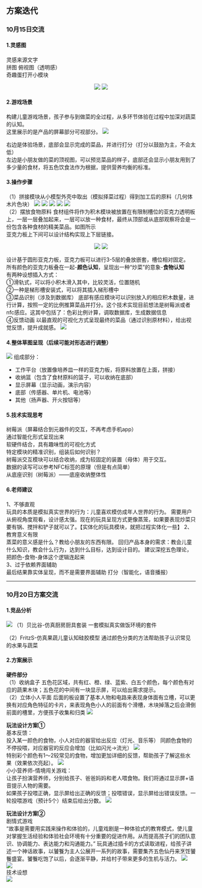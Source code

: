 ## 方案迭代
### 10月15日交流
#### 1.灵感图
灵感来源文字  
拼图 俯视图（透明感）  
奇趣蛋打开小模块  
<div align=center>
<img src="https://raw.githubusercontent.com/jkc913/docsity/img/20221027213817.png"/>  
<img src="https://cdn.jsdelivr.net/gh/shishang00/picstore@main/img/image (1).png"/>
<div align=left>

#### 2.游戏场景
构建儿童游戏场景，孩子参与到做菜的全过程，从多环节体验在过程中加深对蔬菜的认知。  
这里展示的是产品的屏幕部分可视部分。
<img src="https://raw.githubusercontent.com/shishang00/picstore/main/img/image (2).png"/>

右边是体验场景，底部会显示完成的菜品，并进行打分（打分以鼓励为主，不会太低）  
左边是小朋友做的菜的顶视图，可以预览菜品的样子，底部还会显示小朋友用到了多少量的食材，将五色饮食法作为根据，提供营养均衡的标准。  
#### 3.操作步骤
（1）拼接模块从小模型外壳中取出（模拟择菜过程）得到加工后的原料（几何体木片色块）
<img src="https://raw.githubusercontent.com/shishang00/picstore/main/img/20221027221724.png"/>
<img src="https://raw.githubusercontent.com/shishang00/picstore/main/img/20221027221813.png"/>
<img src="https://raw.githubusercontent.com/shishang00/picstore/main/img/20221027221826.png"/>
<img src="https://raw.githubusercontent.com/shishang00/picstore/main/img/20221027221838.png"/>
<img src="https://raw.githubusercontent.com/shishang00/picstore/main/img/20221027221851.png"/>  
（2）摆放食物原料
食材组件将作为积木模块被放置在有限制槽位的亚克力透明板上，一层一层叠加起来，一层可以放一种食材，最终从顶部或从底部观察将会是一份包含各种食材的精美菜品。如图所示  
亚克力板上下间可以设计结构实现上下层链接。
<div align=center>
<img src="https://cdn.jsdelivr.net/gh/shishang00/picstore@main/img/c06c7bfd72bbcecdc6af9d0be6082f6.jpg"/>  
<img src="https://cdn.jsdelivr.net/gh/shishang00/picstore@main/img/image.png"/>  
<div align=left>

设计基于圆形亚克力板，亚克力板可以进行3-5层的叠放嵌套，槽位相对固定。  
所有颜色的亚克力板叠在一起-**颜色认知**，呈现出一种“炒菜”的意象-**食物认知**  
有两种设想插入方式：  
①滑轨式，可以将小积木滑入其中，比较灵活，位置随机  
②一种是梯形槽安装式，可以将其插入梯形槽中  
③菜品识别（涉及到数据库）
底部有感应模块可以识别放入的相应积木数量，进行计算，按照一定的比例推算菜品并打分。这个技术实现目前想法是树莓派或者nfc感应。这其中包括了：色彩比例计算，调取数据库，生成数据信息  
④反馈动画
以最直观的可视化方式呈现最终的菜品（通过识别原材料），给出视觉反馈，提升成就感。
<img src="https://cdn.jsdelivr.net/gh/shishang00/picstore@main/img/6a55eafd8ad3f664a9d832c919f9544.jpg"/>  

#### 4.整体草图呈现（后续可能对形态进行调整）
<img src="https://cdn.jsdelivr.net/gh/shishang00/picstore@main/img/IMG_0893.JPG"/>
组成部分：  

* 工作平台（放置像培养皿一样的亚克力板，将原料放置在上面，拼接）
* 收纳篮（包含了食材原料的篮子，可以收纳在底部）
* 显示屏幕（显示动画，演示内容）
* 底部（传感器、单片机、电池等）
* 其他（扬声器、开火按钮等）

#### 5.技术实现思考
树莓派（屏幕结合到元器件的交互，不再考虑手机app）  
通过智能化形式呈现出来  
软硬件结合，具有趣味性的可视化方式  
特定模块的精准识别，组装后如何识别？  
树莓派交互模块可以结合收纳，成为较固定的装置（母体）用于交互。  
数据的读写可以参考NFC标签的原理（但是有点简单）  
从底座识别（树莓派）——底座收纳整体性  

#### 6.老师建议
1、不够直观  
玩具的本质是模拟真实世界的行为：儿童喜欢模仿成年人世界的行为。
需要用户从俯视角度观看，设计感太强。现在的玩具呈现方式更像蒸笼，如果要表现炒菜只要有锅、搅拌和铲子就可以了。【实体化的玩具模块，就把过程实体化一些】
2、教育意义有限  
蒸菜的意义感是什么？教给小朋友的东西有限。
回归产品本身的需求：教会儿童什么知识，教会什么行为，达到什么目标，达到设计目的。
建议深挖五色理论，把颜色-食物-身体这个逻辑连起来  
3、过于依赖界面辅助  
最后结果靠实体呈现，而不是需要界面辅助
打分（智能化，语音播报）
****
### 10月20日方案交流
#### 1.竞品分析
<img src="https://raw.githubusercontent.com/shishang00/picstore/main/img/20221027221702.png"/>
（1）贝比谷-仿真厨房厨具套装
一套模拟真实做饭环境的套件  

（2）FritzS-仿真果蔬儿童认知硅胶模型
通过颜色分类的方法帮助孩子认识常见的水果与蔬菜

#### 2.方案展示
**硬件部分**  
（1）收纳盒子
五色花区域，共有红、橙、绿、蓝紫、白五个颜色，每个颜色有对应的蔬果木块；五色花的中间有一块显示屏，可以给出需求提示。  
（2）立体小人平面
后面的板设置了基本人物和电路来表现身体面有立槽，可以更换有对应角色特征的卡片，来表现角色小人的前面有个滑槽，木块掉落之后会滑倒前面的槽里，方便孩子收集和归类
<img src="https://raw.githubusercontent.com/shishang00/picstore/main/img/20221027221221.png"/>

**玩法设计方案①**  
基本反馈：  
投入某一颜色的食物，小人对应的器官给出反应（灯光、音乐等）
同颜色食物的不停投喂，对应器官的反应会增加（比如闪光->流光）
<img src="https://raw.githubusercontent.com/shishang00/picstore/main/img/20221027223714.png"/>  
特别彩个颜色有1～2较常见的食物，增加更加详细的反馈，帮助孩子了解这些水果（效果依次亮起）。
<img src="https://raw.githubusercontent.com/shishang00/picstore/main/img/20221027223738.png"/>  
小小营养师-情境闯关游戏：  
让孩子扮演营养师，分别给孩子、爸爸妈妈和老人喂食物。我们将通过显示屏+语音提示人物的需要。  
如果孩子投喂正确，显示屏给出正确的反馈；投喂错误，显示屏给出错误反馈。一轮投喂游戏（预计5个）结束后给出分数。
<img src="https://raw.githubusercontent.com/shishang00/picstore/main/img/20221027221203.png"/>  

**玩法设计方案②**  
剧情式游戏  
“故事是需要用实践来操作和体验的，儿童戏剧是一种体验式的教育模式，使儿童对掌握生活经验和体验社会环境有十分重要的促进作用。从而提高孩子们的团队意识、协调能力、表达能力和沟通能力。”
玩具通过插卡的方式读取进程，给孩子讲述一个神话故事，以饕餮为主人公展开一系列的故事，需要集齐五色仙丹来烹饪饕餮盛宴。饕餮吃饱了以后，会逐渐平静，并给村子带来更多的生机与活力。
<img src="https://raw.githubusercontent.com/shishang00/picstore/main/img/20221027221140.png"/>  
<img src="https://raw.githubusercontent.com/shishang00/picstore/main/img/20221027221055.png"/>  
技术设想  
<img src="https://raw.githubusercontent.com/shishang00/picstore/main/img/20221027223632.png"/>
